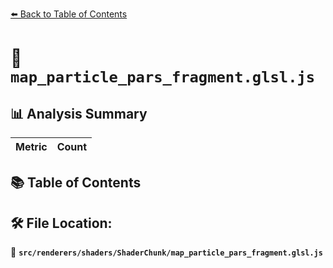 [⬅️ Back to Table of Contents](../../../../index.md)

# 📄 `map_particle_pars_fragment.glsl.js`

## 📊 Analysis Summary

| Metric | Count |
|--------|-------|

## 📚 Table of Contents


## 🛠️ File Location:
📂 **`src/renderers/shaders/ShaderChunk/map_particle_pars_fragment.glsl.js`**